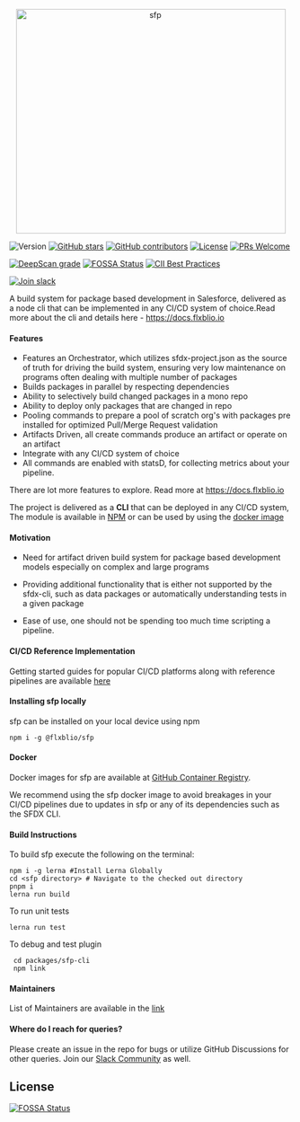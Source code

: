 <p align="center">
  <img alt="sfp" src="https://repository-images.githubusercontent.com/248449736/448f93b4-9883-48da-a75c-330f242bbf8c" width="480" height="400">
</p>

![Version](https://img.shields.io/npm/v/@flxblio/sfp.svg)
[![GitHub stars](https://img.shields.io/github/stars/flxblio/sfp)](https://github.com/flxblio/sfp/stargazers/)
[![GitHub contributors](https://img.shields.io/github/contributors/flxblio/sfp.svg)](https://github.com/flxblio/sfp/graphs/contributors/)
[![License](https://img.shields.io/badge/license-MIT-green)](https://github.com/flxblio/sfp/blob/master/LICENSE)
[![PRs Welcome](https://img.shields.io/badge/PRs-welcome-brightgreen.svg?style=flat-square)](http://makeapullrequest.com)

[![DeepScan grade](https://deepscan.io/api/teams/10234/projects/12959/branches/208838/badge/grade.svg)](https://deepscan.io/dashboard#view=project&tid=10234&pid=12959&bid=208838)
[![FOSSA Status](https://app.fossa.com/api/projects/git%2Bgithub.com%2Fflxblio%2Fsfp.svg?type=shield)](https://app.fossa.com/projects/git%2Bgithub.com%2Fflxblio%2Fsfp?ref=badge_shield) [![CII Best Practices](https://bestpractices.coreinfrastructure.org/projects/5614/badge)](https://bestpractices.coreinfrastructure.org/projects/5614)

[![Join slack](https://i.imgur.com/FZZmA3g.png)](https://launchpass.com/flxblio)

A build system for package based development in Salesforce, delivered as a node cli that can be implemented in any CI/CD system of choice.Read more about the cli and details here - https://docs.flxblio.io

#### Features

- Features an Orchestrator, which utilizes sfdx-project.json as the source of truth for driving the build system, ensuring very low maintenance on programs often dealing with multiple number of packages
- Builds packages in parallel by respecting dependencies
- Ability to selectively build changed packages in a mono repo
- Ability to deploy only packages that are changed in repo
- Pooling commands to prepare a pool of scratch org's with packages pre installed for optimized Pull/Merge Request validation
- Artifacts Driven, all create commands produce an artifact or operate on an artifact
- Integrate with any CI/CD system of choice
- All commands are enabled with statsD, for collecting metrics about your pipeline.

There are lot more features to explore. Read more at https://docs.flxblio.io

The project is delivered as a <b>CLI</b> that can be deployed in any CI/CD system, The module is available in [NPM](https://www.npmjs.com/package/@flxblio/sfp) or can be
used by using the [docker image](https://github.com/flxblio/sfp/pkgs/container/sfp)





#### Motivation

- Need for artifact driven build system for package based development models especially on complex and large programs

- Providing additional functionality that is either not supported by the sfdx-cli, such as data packages or automatically understanding tests in a given package

- Ease of use, one should not be spending too much time scripting a pipeline.

#### CI/CD Reference Implementation

Getting started guides for popular CI/CD platforms along with reference pipelines are available [here](https://docs.flxblio.io/implementing-your-ci-cd/github)

#### Installing sfp locally

sfp can be installed on your local device using npm

```
npm i -g @flxblio/sfp
```


#### Docker

Docker images for sfp are available at [GitHub Container Registry](https://github.com/flxblio/sfp/pkgs/container/sfp).

We recommend using the sfp docker image to avoid breakages in your CI/CD pipelines due to updates in sfp or any of its dependencies such as the SFDX CLI.

#### Build Instructions
To build sfp execute the following on the terminal:
```
npm i -g lerna #Install Lerna Globally
cd <sfp directory> # Navigate to the checked out directory
pnpm i
lerna run build
```

To run unit tests

```
lerna run test
```

To debug and test plugin

```
 cd packages/sfp-cli
 npm link
```

#### Maintainers

List of Maintainers are available in the [link](https://docs.flxblio.io/about-us)


#### Where do I reach for queries?

Please create an issue in the repo for bugs or utilize GitHub Discussions for other queries. Join our [Slack Community](https://launchpass.com/flxblio) as well.


## License
[![FOSSA Status](https://app.fossa.com/api/projects/git%2Bgithub.com%2Fflxblio%2Fsfp.svg?type=large)](https://app.fossa.com/projects/git%2Bgithub.com%2Fflxblio%2Fsfp?ref=badge_large)
